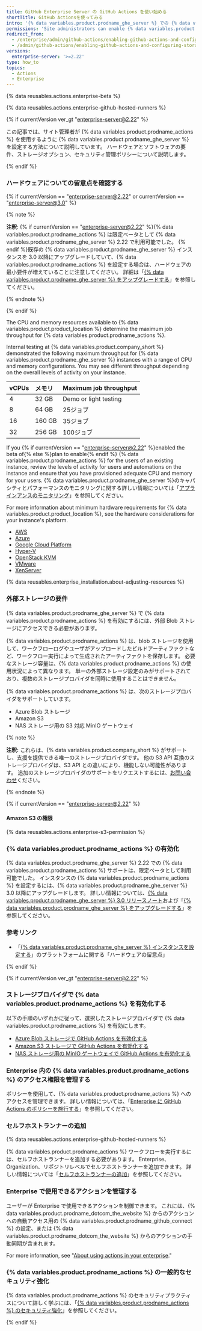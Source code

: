 ```yaml
---
title: GitHub Enterprise Server の GitHub Actions を使い始める
shortTitle: GitHub Actionsを使ってみる
intro: '{% data variables.product.prodname_ghe_server %} での {% data variables.product.prodname_actions %} の有効化と設定について初めて学びます。'
permissions: 'Site administrators can enable {% data variables.product.prodname_actions %} and configure enterprise settings.'
redirect_from:
  - /enterprise/admin/github-actions/enabling-github-actions-and-configuring-storage
  - /admin/github-actions/enabling-github-actions-and-configuring-storage
versions:
  enterprise-server: '>=2.22'
type: how_to
topics:
  - Actions
  - Enterprise
---
```


{% data reusables.actions.enterprise-beta %}

{% data reusables.actions.enterprise-github-hosted-runners %}

{% if currentVersion ver_gt "enterprise-server@2.22" %}

この記事では、サイト管理者が {% data variables.product.prodname_actions %} を使用するように {% data variables.product.prodname_ghe_server %} を設定する方法について説明しています。 ハードウェアとソフトウェアの要件、ストレージオプション、セキュリティ管理ポリシーについて説明します。

{% endif %}

### ハードウェアについての留意点を確認する

{% if currentVersion == "enterprise-server@2.22" or currentVersion == "enterprise-server@3.0" %}

{% note %}

**注釈**: {% if currentVersion == "enterprise-server@2.22" %}{% data variables.product.prodname_actions %} は限定ベータとして {% data variables.product.prodname_ghe_server %} 2.22 で利用可能でした。 {% endif %}既存の {% data variables.product.prodname_ghe_server %} インスタンスを 3.0 以降にアップグレードしていて、{% data variables.product.prodname_actions %} を設定する場合は、ハードウェアの最小要件が増えていることに注意してください。 詳細は「[{% data variables.product.prodname_ghe_server %} をアップグレードする](/admin/enterprise-management/upgrading-github-enterprise-server#about-minimum-requirements-for-github-enterprise-server-30-and-later)」を参照してください。

{% endnote %}

{% endif %}

The CPU and memory resources available to {% data variables.product.product_location %} determine the maximum job throughput for {% data variables.product.prodname_actions %}.

Internal testing at {% data variables.product.company_short %} demonstrated the following maximum throughput for {% data variables.product.prodname_ghe_server %} instances with a range of CPU and memory configurations. You may see different throughput depending on the overall levels of activity on your instance.

| vCPUs | メモリ    | Maximum job throughput |
|:----- |:------ |:---------------------- |
| 4     | 32 GB  | Demo or light testing  |
| 8     | 64 GB  | 25ジョブ                  |
| 16    | 160 GB | 35ジョブ                  |
| 32    | 256 GB | 100ジョブ                 |

If you {% if currentVersion == "enterprise-server@2.22" %}enabled the beta of{% else %}plan to enable{% endif %} {% data variables.product.prodname_actions %} for the users of an existing instance, review the levels of activity for users and automations on the instance and ensure that you have provisioned adequate CPU and memory for your users. {% data variables.product.prodname_ghe_server %}のキャパシティとパフォーマンスのモニタリングに関する詳しい情報については「[アプラインアンスのモニタリング](/admin/enterprise-management/monitoring-your-appliance)」を参照してください。

For more information about minimum hardware requirements for {% data variables.product.product_location %}, see the hardware considerations for your instance's platform.

- [AWS](/admin/installation/installing-github-enterprise-server-on-aws#hardware-considerations)
- [Azure](/admin/installation/installing-github-enterprise-server-on-azure#hardware-considerations)
- [Google Cloud Platform](/admin/installation/installing-github-enterprise-server-on-google-cloud-platform#hardware-considerations)
- [Hyper-V](/admin/installation/installing-github-enterprise-server-on-hyper-v#hardware-considerations)
- [OpenStack KVM](/admin/installation/installing-github-enterprise-server-on-openstack-kvm#hardware-considerations)
- [VMware](/admin/installation/installing-github-enterprise-server-on-vmware#hardware-considerations)
- [XenServer](/admin/installation/installing-github-enterprise-server-on-xenserver#hardware-considerations)

{% data reusables.enterprise_installation.about-adjusting-resources %}

### 外部ストレージの要件

{% data variables.product.prodname_ghe_server %} で {% data variables.product.prodname_actions %} を有効にするには、外部 Blob ストレージにアクセスできる必要があります。

{% data variables.product.prodname_actions %} は、blob ストレージを使用して、ワークフローログやユーザがアップロードしたビルドアーティファクトなど、ワークフロー実行によって生成されたアーティファクトを保存します。 必要なストレージ容量は、{% data variables.product.prodname_actions %} の使用状況によって異なります。 単一の外部ストレージ設定のみがサポートされており、複数のストレージプロバイダを同時に使用することはできません。

{% data variables.product.prodname_actions %} は、次のストレージプロバイダをサポートしています。

* Azure Blob ストレージ
* Amazon S3
* NAS ストレージ用の S3 対応 MinIO ゲートウェイ

{% note %}

**注釈:** これらは、{% data variables.product.company_short %} がサポートし、支援を提供できる唯一のストレージプロバイダです。 他の S3 API 互換のストレージプロバイダは、S3 API との違いにより、機能しない可能性があります。 追加のストレージプロバイダのサポートをリクエストするには、[お問い合わせ](https://support.github.com/contact)ください。

{% endnote %}

{% if currentVersion == "enterprise-server@2.22" %}

#### Amazon S3 の権限

{% data reusables.actions.enterprise-s3-permission %}

### {% data variables.product.prodname_actions %} の有効化

{% data variables.product.prodname_ghe_server %} 2.22 での {% data variables.product.prodname_actions %} サポートは、限定ベータとして利用可能でした。 インスタンスの {% data variables.product.prodname_actions %} を設定するには、{% data variables.product.prodname_ghe_server %} 3.0 以降にアップグレードします。 詳しい情報については、[{% data variables.product.prodname_ghe_server %} 3.0 リリースノート](/enterprise-server@3.0/admin/release-notes)および「[{% data variables.product.prodname_ghe_server %} をアップグレードする](/admin/enterprise-management/upgrading-github-enterprise-server)」を参照してください。

### 参考リンク

- 「[{% data variables.product.prodname_ghe_server %} インスタンスを設定する](/enterprise/admin/installation/setting-up-a-github-enterprise-server-instance)」のプラットフォームに関する「ハードウェアの留意点」

{% endif %}

{% if currentVersion ver_gt "enterprise-server@2.22" %}

### ストレージプロバイダで {% data variables.product.prodname_actions %} を有効化する

以下の手順のいずれかに従って、選択したストレージプロバイダで {% data variables.product.prodname_actions %} を有効にします。

* [Azure Blob ストレージで GitHub Actions を有効化する](/admin/github-actions/enabling-github-actions-with-azure-blob-storage)
* [Amazon S3 ストレージで GitHub Actions を有効化する](/admin/github-actions/enabling-github-actions-with-amazon-s3-storage)
* [NAS ストレージ用の MinIO ゲートウェイで GitHub Actions を有効化する](/admin/github-actions/enabling-github-actions-with-minio-gateway-for-nas-storage)

### Enterprise 内の {% data variables.product.prodname_actions %} のアクセス権限を管理する

ポリシーを使用して、{% data variables.product.prodname_actions %} へのアクセスを管理できます。 詳しい情報については、「[Enterprise に GitHub Actions のポリシーを施行する](/admin/github-actions/enforcing-github-actions-policies-for-your-enterprise)」を参照してください。

### セルフホストランナーの追加

{% data reusables.actions.enterprise-github-hosted-runners %}

{% data variables.product.prodname_actions %} ワークフローを実行するには、セルフホストランナーを追加する必要があります。 Enterprise、Organization、リポジトリレベルでセルフホストランナーを追加できます。 詳しい情報については「[セルフホストランナーの追加](/actions/hosting-your-own-runners/adding-self-hosted-runners)」を参照してください。

### Enterprise で使用できるアクションを管理する

ユーザーが Enterprise で使用できるアクションを制御できます。 これには、{% data variables.product.prodname_dotcom_the_website %} からのアクションへの自動アクセス用の {% data variables.product.prodname_github_connect %} の設定、または {% data variables.product.prodname_dotcom_the_website %} からのアクションの手動同期が含まれます。

For more information, see "[About using actions in your enterprise](/admin/github-actions/about-using-actions-in-your-enterprise)."

### {% data variables.product.prodname_actions %} の一般的なセキュリティ強化

{% data variables.product.prodname_actions %} のセキュリティプラクティスについて詳しく学ぶには、「[{% data variables.product.prodname_actions %} のセキュリティ強化](/actions/learn-github-actions/security-hardening-for-github-actions)」を参照してください。

{% endif %}
